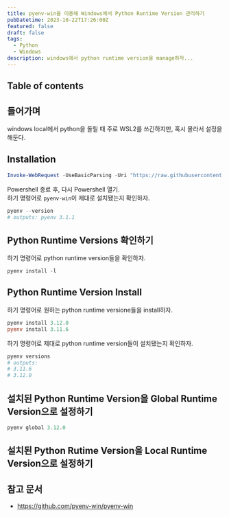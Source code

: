 ```yaml
---
title: pyenv-win을 이용해 Windows에서 Python Runtime Version 관리하기
pubDatetime: 2023-10-22T17:26:00Z
featured: false
draft: false
tags:
  - Python
  - Windows
description: windows에서 python runtime version을 manage하자...
---
```


## Table of contents

## 들어가며

windows local에서 python을 돌릴 때 주로 WSL2를 쓰긴하지만, 혹시 몰라서 설정을 해둔다.

## Installation

```powershell
Invoke-WebRequest -UseBasicParsing -Uri "https://raw.githubusercontent.com/pyenv-win/pyenv-win/master/pyenv-win/install-pyenv-win.ps1" -OutFile "./install-pyenv-win.ps1"; &"./install-pyenv-win.ps1"
```

Powershell 종료 후, 다시 Powershell 열기.  
하기 명령어로 `pyenv-win`이 제대로 설치됐는지 확인하자.

```powershell
pyenv --version
# outputs: pyenv 3.1.1
```

## Python Runtime Versions 확인하기

하기 명령어로 python runtime version들을 확인하자.

```powershell
pyenv install -l
```

## Python Runtime Version Install

하기 명령어로 원하는 python runtime versione들을 install하자.

```powershell
pyenv install 3.12.0
pyenv install 3.11.6
```

하기 명령어로 제대로 python runtime version들이 설치됐는지 확인하자.

```powershell
pyenv versions
# outputs:
# 3.11.6
# 3.12.0
```

## 설치된 Python Runtime Version을 Global Runtime Version으로 설정하기

```powershell
pyenv global 3.12.0
```

## 설치된 Python Rutime Version을 Local Runtime Version으로 설정하기

## 참고 문서

- <https://github.com/pyenv-win/pyenv-win>

